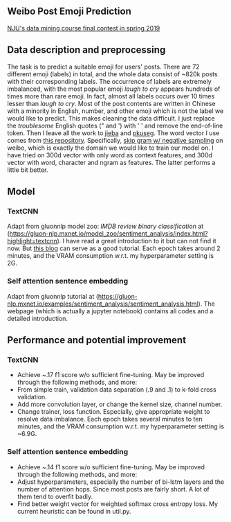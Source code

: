 ## Weibo Post Emoji Prediction
[NJU's data mining course final contest in spring 2019](https://www.kaggle.com/c/mining-challenge-for-nju-introdm-2019/)
## Data description and preprocessing
The task is to predict a suitable emoji for users' posts. There are 72 different emoji (labels) in total, and the whole data consist of ~820k posts with their corresponding labels. The occurrence of labels are extremely imbalanced, with the most popular emoji *laugh to cry* appears hundreds of times more than rare emoji. In fact, almost all labels occurs over 10 times lesser than *laugh to cry*. Most of the post contents are written in Chinese with a minority in English, number, and other emoji which is not the label we would like to predict. This makes cleaning the data difficult. I just replace the *troublesome* English quotes (" and ') with ' ' and remove the end-of-line token. Then I leave all the work to [jieba](https://github.com/fxsjy/jieba) and [pkuseg](https://github.com/lancopku/pkuseg-python). The word vector I use comes from [this repository](https://github.com/Embedding/Chinese-Word-Vectors). Specifically, [skip gram w/ negative sampling](https://github.com/Embedding/Chinese-Word-Vectors#various-domains) on weibo, which is exactly the domain we would like to train our model on. I have tried on 300d vector with only word as context features, and 300d vector with word, character and ngram as features. The latter performs a little bit better.
## Model
### TextCNN
Adapt from gluonnlp model zoo: *IMDB review binary classification* at (https://gluon-nlp.mxnet.io/model_zoo/sentiment_analysis/index.html?highlight=textcnn). I have read a great introduction to it but can not find it now. But [this blog](https://blog.csdn.net/chuchus/article/details/77847476) can serve as a good tutorial.
Each epoch takes around 2 minutes, and the VRAM consumption w.r.t. my hyperparameter setting is 2G. 
### Self attention sentence embedding
Adapt from gluonnlp tutorial at (https://gluon-nlp.mxnet.io/examples/sentiment_analysis/sentiment_analysis.html). The webpage (which is actually a jupyter notebook) contains all codes and a detailed introduction.
## Performance and potential improvement
### TextCNN
- Achieve ~.17 f1 score w/o sufficient fine-tuning.
May be improved through the following methods, and more:
- From simple train, validation data separation (.9 and .1) to k-fold cross validation.
- Add more convolution layer, or change the kernel size, channel number.
- Change trainer, loss function. Especially, give appropriate weight to resolve data imbalance.
Each epoch takes several minutes to ten minutes, and the VRAM consumption w.r.t. my hyperparameter setting is ~6.9G.
### Self attention sentence embedding
- Achieve ~.14 f1 score w/o sufficient fine-tuning.
May be improved through the following methods, and more:
- Adjust hyperparameters, especially the number of bi-lstm layers and the number of attention hops. Since most posts are fairly short. A lot of them tend to overfit badly.
- Find better weight vector for weighted softmax cross entropy loss. My current heuristic can be found in util.py.